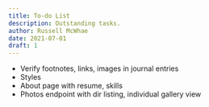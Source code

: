 ```yaml
---
title: To-do List
description: Outstanding tasks.
author: Russell McWhae
date: 2021-07-01
draft: 1
---
```

* Verify footnotes, links, images in journal entries
* Styles
* About page with resume, skills
* Photos endpoint with dir listing, individual gallery view